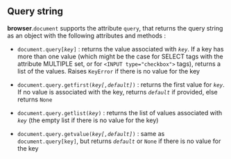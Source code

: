 ## Query string

**browser**.`document` supports the attribute `query`, that returns the query string as an object with the following attributes and methods :

- <code>document.query[<i>key</i>]</code> : returns the value associated with _`key`_. If a key has more than one value (which might be the case for SELECT tags with the attribute MULTIPLE set, or for `<INPUT type="checkbox">` tags), returns a list of the values. Raises `KeyError` if there is no value for the key

- <code>document.query.getfirst(<i>key[,default]</i>)</code> : returns the first value for _`key`_. If no value is associated with the key, returns _`default`_ if provided, else returns `None`

- <code>document.query.getlist(<i>key</i>)</code> : returns the list of values associated with _`key`_ (the empty list if there is no value for the key)

- <code>document.query.getvalue(<i>key[,default]</i>)</code> : same as `document.query[key]`, but returns _`default`_ or `None` if there is no value for the key
